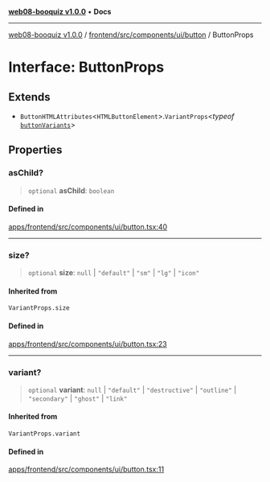[**web08-booquiz v1.0.0**](../../../../../../README.md) • **Docs**

***

[web08-booquiz v1.0.0](../../../../../../modules.md) / [frontend/src/components/ui/button](../README.md) / ButtonProps

# Interface: ButtonProps

## Extends

- `ButtonHTMLAttributes`\<`HTMLButtonElement`\>.`VariantProps`\<*typeof* [`buttonVariants`](../functions/buttonVariants.md)\>

## Properties

### asChild?

> `optional` **asChild**: `boolean`

#### Defined in

[apps/frontend/src/components/ui/button.tsx:40](https://github.com/boostcampwm-2024/web08-BooQuiz/blob/070f8cd9fc8f2112d3401f93894ddd08f59e2916/apps/frontend/src/components/ui/button.tsx#L40)

***

### size?

> `optional` **size**: `null` \| `"default"` \| `"sm"` \| `"lg"` \| `"icon"`

#### Inherited from

`VariantProps.size`

#### Defined in

[apps/frontend/src/components/ui/button.tsx:23](https://github.com/boostcampwm-2024/web08-BooQuiz/blob/070f8cd9fc8f2112d3401f93894ddd08f59e2916/apps/frontend/src/components/ui/button.tsx#L23)

***

### variant?

> `optional` **variant**: `null` \| `"default"` \| `"destructive"` \| `"outline"` \| `"secondary"` \| `"ghost"` \| `"link"`

#### Inherited from

`VariantProps.variant`

#### Defined in

[apps/frontend/src/components/ui/button.tsx:11](https://github.com/boostcampwm-2024/web08-BooQuiz/blob/070f8cd9fc8f2112d3401f93894ddd08f59e2916/apps/frontend/src/components/ui/button.tsx#L11)
